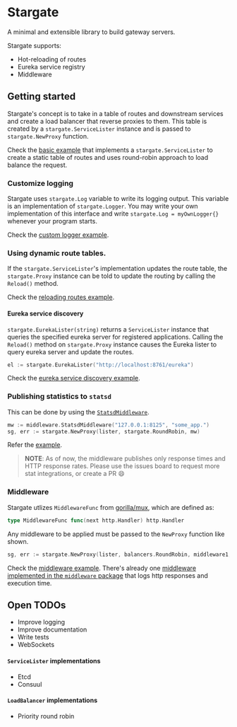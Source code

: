 # Stargate

A minimal and extensible library to build gateway servers.

Stargate supports:

- Hot-reloading of routes
- Eureka service registry
- Middleware

## Getting started

Stargate's concept is to take in a table of routes and downstream services and create a load balancer that reverse
proxies to them. This table is created by a `stargate.ServiceLister` instance and is passed to `stargate.NewProxy`
function.

Check the [basic example](https://github.com/realbucksavage/stargate/blob/master/_examples/basic.go) that implements a
`stargate.ServiceLister` to create a static table of routes and uses round-robin approach to load balance the request.

### Customize logging

Stargate uses `stargate.Log` variable to write its logging output. This variable is an implementation
of `stargate.Logger`. You may write your own implementation of this interface and write `stargate.Log = myOwnLogger{}`
whenever your program starts.

Check the [custom logger example](https://github.com/realbucksavage/stargate/blob/master/_examples/custom_logger.go).

### Using dynamic route tables.

If the `stargate.ServiceLister`'s implementation updates the route table, the `stargate.Proxy` instance can be told to
update the routing by calling the `Reload()` method.

Check the [reloading routes example](https://github.com/realbucksavage/stargate/blob/master/_examples/reload.go).

#### Eureka service discovery

`stargate.EurekaLister(string)` returns a `ServiceLister` instance that queries the specified eureka server for
registered applications. Calling the `Reload()` method on `stargate.Proxy` instance causes the Eureka lister to query
eureka server and update the routes.

```go
el := stargate.EurekaLister("http://localhost:8761/eureka")
```

Check the [eureka service discovery example](https://github.com/realbucksavage/stargate/blob/master/_examples/eureka.go).

### Publishing statistics to `statsd`

This can be done by using
the [`StatsdMiddleware`](https://github.com/realbucksavage/stargate/blob/master/middleware/statsd.go#L21).

```go
mw := middleware.StatsdMiddleware("127.0.0.1:8125", "some_app.")
sg, err := stargate.NewProxy(lister, stargate.RoundRobin, mw)
```

Refer the [example](https://github.com/realbucksavage/stargate/blob/master/_examples/statsd.go).

> **NOTE**: As of now, the middleware publishes only response times and HTTP response rates.
> Please use the issues board to request more stat integrations, or create a PR :smile:

### Middleware

Stargate utlizes `MiddlewareFunc` from [gorilla/mux](https://github.com/gorilla/mux), which are defined as:

```go
type MiddlewareFunc func(next http.Handler) http.Handler
```

Any middleware to be applied must be passed to the `NewProxy` function like shown.

```go
sg, err := stargate.NewProxy(lister, balancers.RoundRobin, middleware1, middleware2)
```

Check the [middleware example](https://github.com/realbucksavage/stargate/blob/master/_examples/middleware.go). There's
already one [middleware implemented in the `middleware` package](https://github.com/realbucksavage/stargate/blob/master/middleware/logger.go)
that logs http responses and execution time.

## Open TODOs

- Improve logging
- Improve documentation
- Write tests
- WebSockets

#### `ServiceLister` implementations

- Etcd
- Consuul

#### `LoadBalancer` implementations

- Priority round robin
